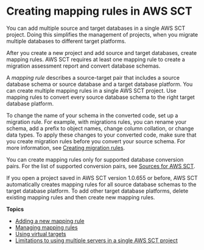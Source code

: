 # Creating mapping rules in AWS SCT<a name="CHAP_Mapping"></a>

 You can add multiple source and target databases in a single AWS SCT project\. Doing this simplifies the management of projects, when you migrate multiple databases to different target platforms\. 

 After you create a new project and add source and target databases, create mapping rules\. AWS SCT requires at least one mapping rule to create a migration assessment report and convert database schemas\.

 A *mapping rule* describes a source\-target pair that includes a source database schema or source database and a target database platform\. You can create multiple mapping rules in a single AWS SCT project\. Use mapping rules to convert every source database schema to the right target database platform\.

To change the name of your schema in the converted code, set up a migration rule\. For example, with migrations rules, you can rename your schema, add a prefix to object names, change column collation, or change data types\. To apply these changes to your converted code, make sure that you create migration rules before you convert your source schema\. For more information, see [ Creating migration rules](CHAP_Converting.md#CHAP_Converting.MigrationRules)\.

 You can create mapping rules only for supported database conversion pairs\. For the list of supported conversion pairs, see [Sources for AWS SCT](CHAP_Source.md)\. 

 If you open a project saved in AWS SCT version 1\.0\.655 or before, AWS SCT automatically creates mapping rules for all source database schemas to the target database platform\. To add other target database platforms, delete existing mapping rules and then create new mapping rules\. 

**Topics**
+ [Adding a new mapping rule](CHAP_Mapping.New.md)
+ [Managing mapping rules](CHAP_Mapping.Edit.md)
+ [Using virtual targets](CHAP_Mapping.VirtualTargets.md)
+ [Limitations to using multiple servers in a single AWS SCT project](CHAP_Mapping.Limitations.md)